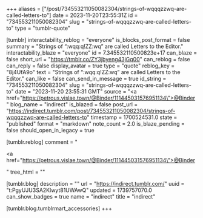 +++
aliases = ["/post/734553211050082304/strings-of-wqqqzzwq-are-called-letters-to"]
date = 2023-11-20T23:55:31Z
id = "734553211050082304"
slug = "strings-of-wqqqzzwq-are-called-letters-to"
type = "tumblr-quote"

[tumblr]
interactability_reblog = "everyone"
is_blocks_post_format = false
summary = "Strings of “:wqq:q!ZZ:wq” are called Letters to the Editor."
interactability_blaze = "everyone"
id = 7.345532110500823e+17
can_blaze = false
short_url = "https://tmblr.co/ZY3jbyeng43jGq00"
can_reblog = false
can_reply = false
display_avatar = true
type = "quote"
reblog_key = "8j4UfA9o"
text = "Strings of &ldquo;:wqq:q!ZZ:wq&rdquo; are called Letters to the Editor."
can_like = false
can_send_in_message = true
id_string = "734553211050082304"
slug = "strings-of-wqqqzzwq-are-called-letters-to"
date = "2023-11-20 23:55:31 GMT"
source = "<a href=\"https://petrous.vislae.town/@Binder/111445031576951134\">@Binder</a>"
blog_name = "indirect"
is_blazed = false
post_url = "https://indirect.tumblr.com/post/734553211050082304/strings-of-wqqqzzwq-are-called-letters-to"
timestamp = 1700524531.0
state = "published"
format = "markdown"
note_count = 2.0
is_blaze_pending = false
should_open_in_legacy = true

[tumblr.reblog]
comment = "<p><a href=\"https://petrous.vislae.town/@Binder/111445031576951134\">@Binder</a></p>"
tree_html = ""

[tumblr.blog]
description = ""
url = "https://indirect.tumblr.com/"
uuid = "t:PgyUJU3SA2Klwyt81UWAwQ"
updated = 1739757070.0
can_show_badges = true
name = "indirect"
title = "indirect"

[tumblr.blog.tumblrmart_accessories]
+++
